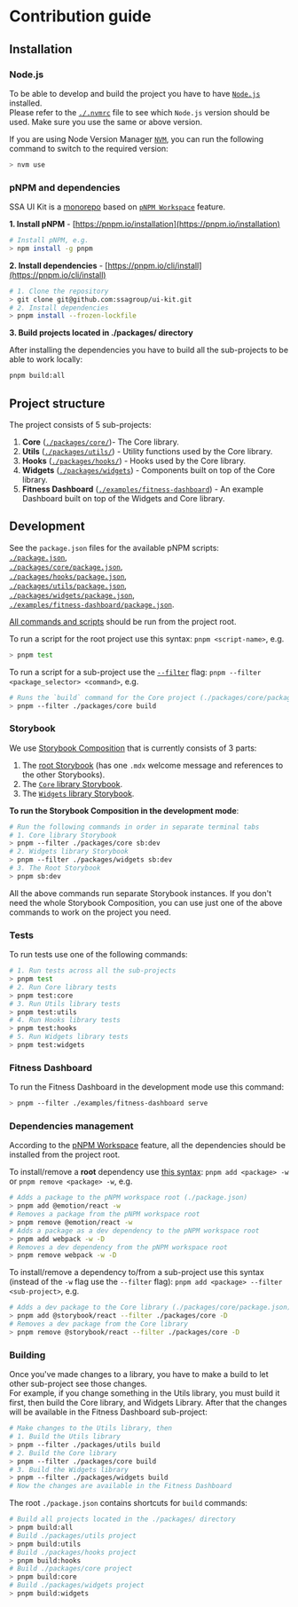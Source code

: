 # Contribution guide

## Installation

### Node.js

To be able to develop and build the project you have to have [`Node.js`](https://nodejs.org/en) installed.  
Please refer to the [`./.nvmrc`](https://github.com/nvm-sh/nvm#nvmrc) file to see which `Node.js` version should be used. Make sure you use the same or above version.   

If you are using Node Version Manager [`NVM`](https://github.com/nvm-sh/nvm), you can run the following command to switch to the required version:
```bash
> nvm use
```

### pNPM and dependencies

SSA UI Kit is a [monorepo](https://en.wikipedia.org/wiki/Monorepo) based on [`pNPM Workspace`](https://pnpm.io/workspaces) feature.  

**1. Install pNPM** - [https://pnpm.io/installation](https://pnpm.io/installation)
```bash
# Install pNPM, e.g. 
> npm install -g pnpm
```

**2. Install dependencies** - [https://pnpm.io/cli/install](https://pnpm.io/cli/install)
```bash
# 1. Clone the repository
> git clone git@github.com:ssagroup/ui-kit.git
# 2. Install dependencies
> pnpm install --frozen-lockfile
```

**3. Build projects located in ./packages/ directory**

After installing the dependencies you have to build all the sub-projects to be able to work locally:  
```bash
pnpm build:all
```

## Project structure

The project consists of 5 sub-projects:
1. **Core** ([`./packages/core/`](https://github.com/ssagroup/ui-kit/tree/main/packages/core))- The Core library.   
2. **Utils** ([`./packages/utils/`](https://github.com/ssagroup/ui-kit/tree/main/packages/utils)) - Utility functions used by the Core library.  
3. **Hooks** ([`./packages/hooks/`](https://github.com/ssagroup/ui-kit/tree/main/packages/hooks)) - Hooks used by the Core library.  
4. **Widgets** ([`./packages/widgets`](https://github.com/ssagroup/ui-kit/tree/main/packages/widgets)) - Components built on top of the Core library.
5. **Fitness Dashboard** ([`./examples/fitness-dashboard`](https://github.com/ssagroup/ui-kit/tree/main/examples/fitness-dashboard)) - An example Dashboard built on top of the Widgets and Core library.   

## Development

See the `package.json` files for the available pNPM scripts:   
[`./package.json`](https://github.com/ssagroup/ui-kit/blob/main/package.json),   
[`./packages/core/package.json`](https://github.com/ssagroup/ui-kit/blob/main/packages/core/package.json),   
[`./packages/hooks/package.json`](https://github.com/ssagroup/ui-kit/blob/main/packages/hooks/package.json),   
[`./packages/utils/package.json`](https://github.com/ssagroup/ui-kit/blob/main/packages/utils/package.json),   
[`./packages/widgets/package.json`](https://github.com/ssagroup/ui-kit/blob/main/packages/widgets/package.json),   
[`./examples/fitness-dashboard/package.json`](https://github.com/ssagroup/ui-kit/blob/main/examples/fitness-dashboard/package.json).    

<ins>All commands and scripts</ins> should be run from the project root.  

To run a script for the root project use this syntax: `pnpm <script-name>`, e.g.  
```bash
> pnpm test 
```

To run a script for a sub-project use the [`--filter`](https://pnpm.io/filtering) flag: `pnpm --filter <package_selector> <command>`, e.g.
```bash
# Runs the `build` command for the Core project (./packages/core/package.json)
> pnpm --filter ./packages/core build
```

### Storybook

We use [Storybook Composition](https://storybook.js.org/docs/react/sharing/storybook-composition) that is currently consists of 3 parts:  
1. The [root Storybook](https://github.com/ssagroup/ui-kit/tree/main/.storybook) (has one `.mdx` welcome message and references to the other Storybooks).  
2. The [`Core` library Storybook](https://github.com/ssagroup/ui-kit/tree/main/packages/core/.storybook).  
3. The [`Widgets` library Storybook](https://github.com/ssagroup/ui-kit/tree/main/packages/widgets/.storybook).  

**To run the Storybook Composition in the development mode**:  
``` bash
# Run the following commands in order in separate terminal tabs
# 1. Core library Storybook
> pnpm --filter ./packages/core sb:dev  
# 2. Widgets library Storybook
> pnpm --filter ./packages/widgets sb:dev
# 3. The Root Storybook
> pnpm sb:dev 
```

All the above commands run separate Storybook instances. If you don't need the whole Storybook Composition, you can use just one of the above commands to work on the project you need.  

### Tests

To run tests use one of the following commands:  
``` bash
# 1. Run tests across all the sub-projects
> pnpm test
# 2. Run Core library tests
> pnpm test:core
# 3. Run Utils library tests
> pnpm test:utils
# 4. Run Hooks library tests
> pnpm test:hooks
# 5. Run Widgets library tests
> pnpm test:widgets
```

### Fitness Dashboard

To run the Fitness Dashboard in the development mode use this command:  
```bash
> pnpm --filter ./examples/fitness-dashboard serve
```

### Dependencies management

According to the [pNPM Workspace](https://pnpm.io/workspaces) feature, all the dependencies should be installed from the project root.   

To install/remove a **root** dependency use [this syntax](https://pnpm.io/pnpm-cli#-w---workspace-root): `pnpm add <package> -w` or `pnpm remove <package> -w`, e.g.   
``` bash
# Adds a package to the pNPM workspace root (./package.json)
> pnpm add @emotion/react -w
# Removes a package from the pNPM workspace root
> pnpm remove @emotion/react -w
# Adds a package as a dev dependency to the pNPM workspace root
> pnpm add webpack -w -D
# Removes a dev dependency from the pNPM workspace root
> pnpm remove webpack -w -D
```

To install/remove a dependency to/from a sub-project use this syntax (instead of the `-w` flag use the `--filter` flag): `pnpm add <package> --filter <sub-project>`, e.g.  

``` bash
# Adds a dev package to the Core library (./packages/core/package.json)
> pnpm add @storybook/react --filter ./packages/core -D
# Removes a dev package from the Core library
> pnpm remove @storybook/react --filter ./packages/core -D
```

### Building 

Once you've made changes to a library, you have to make a build to let other sub-project see those changes.  
For example, if you change something in the Utils library, you must build it first, then build the Core library, and Widgets Library. After that the changes will be available in the Fitness Dashboard sub-project:  


``` bash
# Make changes to the Utils library, then
# 1. Build the Utils library
> pnpm --filter ./packages/utils build
# 2. Build the Core library
> pnpm --filter ./packages/core build
# 3. Build the Widgets library
> pnpm --filter ./packages/widgets build
# Now the changes are available in the Fitness Dashboard
```

The root `./package.json` contains shortcuts for `build` commands:
```bash
# Build all projects located in the ./packages/ directory
> pnpm build:all
# Build ./packages/utils project
> pnpm build:utils
# Build ./packages/hooks project
> pnpm build:hooks
# Build ./packages/core project
> pnpm build:core
# Build ./packages/widgets project
> pnpm build:widgets
```

